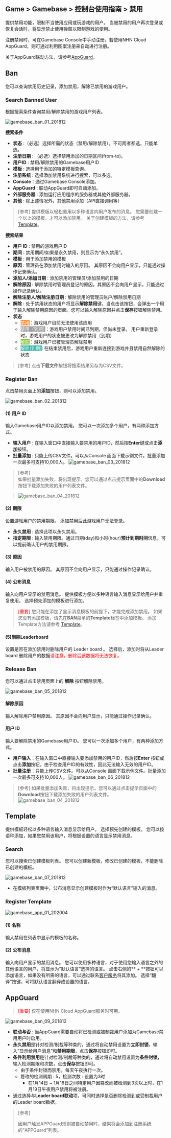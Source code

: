 ## Game > Gamebase > 控制台使用指南 > 禁用

提供禁用功能，限制不当使用应用或玩游戏的用户。
当被禁用的用户再次登录或恢复会话时，将显示禁止使用弹窗以限制游戏的使用。

注册禁用时，可在Gamebase Console中手动注册。若使用NHN Cloud AppGuard，则可通过利用图案注册来自动进行注册。

关于AppGuard联动方法，请参考[AppGuard](./oper-ban/#appguard)。


## Ban

您可以查询禁用历史记录，添加禁用，解除已禁用的游戏用户。

### Search Banned User

根据搜索条件查询禁用/解除禁用的游戏用户列表。

![gamebase_ban_01_201812](https://static.toastoven.net/prod_gamebase/gamebase_ban_01_201812.png)

**搜索条件**

- **状态** :（必选）选择所需的状态（禁用/解除禁用）。不可两者都选，只能单选。
- **注册日期** : （必选）选择禁用添加的日期区间(from-to)。
- **用户ID** : 禁用/解除禁用的Gamebase用户ID
- **模板** : 选择用于添加的特定模板查询。
- **注册系统** : 选择添加禁用系统进行搜索，可以多选。
- **Console**：通过Gamebase Console添加。
- **AppGuard** : 联动AppGuard即可自动添加。  
- **外部服务器** : 添加运行应用程序的服务器或其他外部服务器。
- **其他** : 除上述情况外，其他禁用添加（API直接调用等）

> [参考]
> 提供模板以轻松重用以多种语言向用户发布的消息。
> 您需要创建一个以上的模板，才可以添加禁用。
> 关于创建模板的方法，请参考[Template](./oper-ban/#template)。

**搜索结果**

- **用户 ID** : 禁用的游戏用户ID
- **期间** : 禁用期间/如果是永久禁用，则显示为“永久禁用”。
- **模板** : 用于添加禁用的模板
- **原因** : 管理员在添加禁用时输入的原因。 其原因不会向用户显示，只能通过操作记录确认。
- **添加人/添加日期** : 添加禁用的管理员/添加禁用的日期
- **解除原因** : 解除禁用时管理员登记的原因。其原因不会向用户显示，只能通过操作记录确认。
- **解除注册人/解除注册日期** : 解除禁用的管理员账户/解除禁用日期
- **解除** : 处于禁用状态的用户将显示**解除禁用**键，当点击该按钮，会弹出一个用于输入解除禁用原因的页面。您可以输入解除原因并点击**保存**按钮解除禁用。
- **状态**
  - <font color="white" style="background-color:#FB8F37">禁用</font>：游戏用户目前无法使用该应用
  - <font color="white" style="background-color:#A1A1A1">禁用（到期）</font>：游戏用户禁用时间已到期，但尚未登录。 用户重新登录时，游戏用户的状态被更改为解除禁用（到期）
  - <font color="white" style="background-color:#88C637">解除</font>：游戏用户已被管理员解除禁用
  - <font color="white" style="background-color:#2AB1A6">解除(到期)</font>: 在结束禁用后，游戏用户重新连接到游戏并且禁用自然解除的状态

> [参考]
> 点击**下载文件**按钮将搜索结果另存为CSV文件。

### Register Ban

点击禁用页面上的**添加**按钮，则可以添加禁用。

![gamebase_ban_02_201812](https://static.toastoven.net/prod_gamebase/gamebase_ban_02_201812.png)
#### (1) 用户 ID
输入Gamebase用户ID以添加禁用。 您可以一次添加多个用户，有两种添加方式。

- **输入用户** : 在输入窗口中直接输入要禁用的用户ID，然后按**Enter**键或点击**添加**按钮。
- **批量添加** : 只能上传CSV文件。可以从Console 画面下载示例文件。批量添加一次最多可支持10,000人。
  ![gamebase_ban_03_201812](https://static.toastoven.net/prod_gamebase/gamebase_ban_03_201812.png)

> [参考]</br>
> 如果批量添加失败，将出现提示。您可以通过点击提示页面中的**Download**按钮下载添加失败的用户列表文件。

> ![gamebase_ban_04_201812](https://static.toastoven.net/prod_gamebase/gamebase_ban_04_201812.png)

#### (2) 期限
设置游戏用户的禁用期限。 添加禁用后此游戏用户无法登录。

- **永久禁用** : 选择此项以永久禁用。
- **指定期限** : 输入禁用期限。通过日期(day)和小时(hour)**预计到期时间**信息，可以提前确认用户的禁用期限。

#### (3) 原因
输入用户被禁用的原因。
其原因不会向用户显示，只能通过操作记录确认。

#### (4) 公布消息
输入向用户显示的禁用消息。
提供模板方便以多种语言输入消息显示给用户并重复使用。 选择预先添加的模板进行添加。

> <font color="red">[重要]</font>
> 您只能在添加了显示消息模板的前提下，才能完成添加禁用。
> 如果您没有添加模板，请先在**BAN**菜单的**Template**标签中添加模板。
> 添加Template方法请参考 [Template](./oper-ban/#template)。

#### (5)删除Leaderboard
设置是否在添加禁用时删除用户的 Leader board 。
选择后，添加时将从Leader board 删除用户的数据<font color="red">请注意，删除后该数据将无法恢复。</font>

### Release Ban

您可以通过点击禁用页面上的 **解除** 按钮解除禁用。

![gamebase_ban_05_201812](https://static.toastoven.net/prod_gamebase/gamebase_ban_05_201812.png)

#### 解除原因
输入解除用户禁用原因。
其原因不会向用户显示，只能通过操作记录确认。

#### 用户 ID
输入要解除禁用的Gamebase用户ID。 您可以一次添加多个用户，有两种添加方式。

- **用户输入**：在输入窗口中直接输入要添加禁用的用户ID，然后按**Enter** 按钮或点击**添加**按钮。由于检查用户ID的有效性，因此无法输入无效的用户ID。
- **批量注册**：只能上传CSV文件。可以从Console 画面下载示例文件。批量添加一次最多可支持10,000人。
![gamebase_ban_06_201812](https://static.toastoven.net/prod_gamebase/gamebase_ban_06_201812.png)

> [参考]
> 如果批量添加失败，将出现提示。您可以通过点击提示页面中的**Download**按钮下载添加失败的用户列表文件。
> ![gamebase_ban_04_201812](https://static.toastoven.net/prod_gamebase/gamebase_ban_04_201812.png)

## Template
提供模板轻松以多种语言输入消息显示给用户。 选择预先创建的模板。
您可以按语种添加，如果您禁用该用户，将根据设置的语言显示禁用消息。

### Search

您可以搜索已创建模板列表。
您可以创建新模板，修改已创建的模板，不能删除已创建的模板。


![gamebase_ban_07_201812](https://static.toastoven.net/prod_gamebase/gamebase_ban_07_201812.png)

- 在模板列表页面中，公布消息显示创建模板时作为“默认语言”输入的消息。

### Register Template
![gamebase_app_01_202004](https://static.toastoven.net/prod_gamebase/gamebase_ban_08_202004.png)

#### (1) 名称
输入禁用在列表中显示的模板的名称。

#### (2) 公布消息
输入向用户显示的禁用消息。
您可以使用多种语言，对于使用您输入语言之外的其他语言的用户，将显示为“默认语言”选择的语言。
点击右侧的** + **按钮可以添加语言，如果没有所需的语言，可以通过联系[客户服务](https://toast.com/support/inquiry)将其添加。
选择“翻译”按键，可将默认语言翻译成设置的语言。

## AppGuard

> <font color="red">[重要]</font>
> 仅在使用NHN Cloud AppGuard服务时可用。

![gamebase_ban_09_201812](https://static.toastoven.net/prod_gamebase/gamebase_ban_09_202101.png)


- **联动与否** : 当AppGuard需要自动将已检测或被制裁用户添加为Gamebase禁用用户时启用。
- **永久禁用**是针对检测/制裁等种类的，通过将自动禁用设置为**立即封锁**，输入”显示给用户消息”和**禁用期限**，点击**保存**按钮即可。
- **条件利用禁用**是针对检测/制裁等种类的，通过将自动禁用设置为**条件封锁**，输入检测期限和次数，点击**保存**按钮即可。
  - 由于条件封锁而禁用，每天午夜执行一次。
  - 篡改的检测周期 : 5，检测次数 : 设置为3时
    - 在1月14日 ~ 1月18日之间特定用户因篡改而被检测到3次以上时，在1月19日午夜用户禁用将被注册。
- 通过选择与**Leader board联动**项，可同时选择是否删除检测到或受制裁用户的Leader board数据。

> [参考]
>
> 因用户触发APPGuard规则被自动禁用时，结果将会添加到注册系统的”APPGuard”列表。
